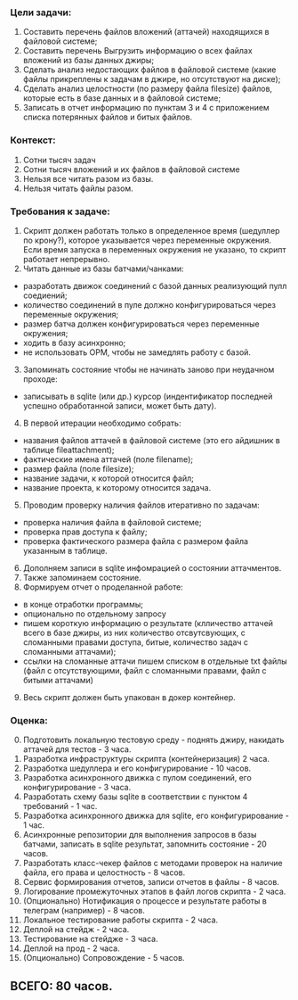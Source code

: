 ### Цели задачи:
1. Составить перечень файлов вложений (аттачей) находящихся в файловой системе;
2. Составить перечень Выгрузить информацию о всех файлах вложений из базы данных джиры;
3. Сделать анализ недостающих файлов в файловой системе (какие файлы прикреплены к задачам в джире, но отсутствуют на диске);
4. Сделать анализ целостности (по размеру файла filesize) файлов, которые есть в базе данных и в файловой системе;
5. Записать в отчет информацию по пунктам 3 и 4 с приложением списка потерянных файлов и битых файлов.

### Контекст:
1. Сотни тысяч задач
2. Сотни тысяч вложений и их файлов в файловой системе
3. Нельзя все читать разом из базы.
4. Нельзя читать файлы разом.

### Требования к задаче:
1. Скрипт должен работать только в определенное время (шедуллер по крону?), которое указывается через переменные окружения.
   Если время запуска в переменных окружения не указано, то скрипт работает непрерывно.
2. Читать данные из базы батчами/чанками:
  - разработать движок соединений с базой данных реализующий пулл соедиений;
  - количество соединений в пуле должно конфигурироваться через переменные окружения;
  - размер батча должен конфигурироваться через переменные окружения;
  - ходить в базу асинхронно;
  - не использовать ОРМ, чтобы не замедлять работу с базой.
3. Запоминать состояние чтобы не начинать заново при неудачном проходе:
  - записывать в sqlite (или др.) курсор (индентификатор последней успешно обработанной записи, может быть дату).
4. В первой итерации необходимо собрать:
  - названия файлов аттачей в файловой системе (это его айдишник в таблице fileattachment);
  - фактические имена аттачей (поле filename);
  - размер файла (поле filesize);
  - название задачи, к которой относится файл;
  - название проекта, к которому относится задача.
5. Проводим проверку наличия файлов итеративно по задачам:
  - проверка наличия файла в файловой системе;
  - проверка прав доступа к файлу;
  - проверка фактического размера файла с размером файла указанным в таблице.
6. Дополняем записи в sqlite инфомрацией о состоянии аттачментов.
7. Также запоминаем состояние.
8. Формируем отчет о проделанной работе:
  - в конце отработки программы;
  - опционально по отдельному запросу
  - пишем короткую информацию о результате
    (клличество аттачей всего в базе джиры,
    из них количество отсвутсвующих,
    с сломанными правами доступа, битые, количество задач с сломанными аттачами);
  - ссылки на сломанные аттачи пишем списком в отдельные txt файлы
    (файл с отсутствующими, файл с сломанными правами, файл с битыми аттачами)
9. Весь скрипт должен быть упакован в докер контейнер.

### Оценка:
  0. Подготовить локальную тестовую среду - поднять джиру, накидать аттачей для тестов - 3 часа.
  1. Разработка инфраструктуры скрипта (контейнеризация) 2 часа.
  2. Разработка шедуллера и его конфигурирование - 10 часов.
  3. Разработка асинхронного движка с пулом соединений, его конфигурирование - 3 часа.
  4. Разработать схему базы sqlite в соответствии с пунктом 4 требований - 1 час.
  5. Разработка асинхронного движка для sqlite, его конфигурирование - 1 час.
  6. Асинхронные репозитории для выполнения запросов в базы батчами, записать в sqlite результат, запомнить состояние - 20 часов.
  7. Разработать класс-чекер файлов с методами проверок на наличие файла, его права и целостность - 8 часов.
  8. Сервис формирования отчетов, записи отчетов в файлы - 8 часов.
  9. Логирование промежуточных этапов в файл логов скрипта - 2 часа.
  10. (Опционально) Нотификация о процессе и результате работы в телеграм (например) - 8 часов.
  11. Локальное тестирование работы скрипта - 2 часа.
  12. Деплой на стейдж - 2 часа.
  13. Тестирование на стейдже - 3 часа.
  14. Деплой на прод - 2 часа.
  15. (Опционально) Сопровождение - 5 часов.

  ## ВСЕГО: 80 часов.
